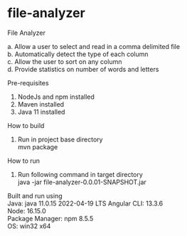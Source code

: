 # file-analyzer

File Analyzer

a. Allow a user to select and read in a comma delimited file  
b. Automatically detect the type of each column  
c. Allow the user to sort on any column  
d. Provide statistics on number of words and letters

Pre-requisites
1. NodeJs and npm installed
2. Maven installed
3. Java 11 installed

How to build
1. Run in project base directory   
   mvn package

How to run
1. Run following command in target directory  
   java -jar file-analyzer-0.0.01-SNAPSHOT.jar


Built and run using  
Java: java 11.0.15 2022-04-19 LTS
Angular CLI: 13.3.6  
Node: 16.15.0  
Package Manager: npm 8.5.5  
OS: win32 x64  